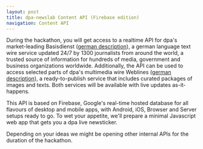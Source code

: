 ```yaml
---
layout: post
title: dpa-newslab Content API (Firebase edition)
navigation: Content API
---
```


During the hackathon, you will get access to a realtime API for dpa's market-leading Basisdienst ([german description](https://www.dpa.com/de/produkte-services/text/basisdienst/)), a german language text wire service updated 24/7 by 1300 journalists from around the world, a trusted source of information for hundreds of media, government and business organizations worldwide. Additionally, the API can be used to access selected parts of dpa's multimedia wire Weblines ([german
description](https://www.dpa.com/de/produkte-services/text/weblines/)), a ready-to-publish service that includes curated packages of images and texts.
Both services will be available with live updates as-it-happens.

This API is based on <a hef="https://firebase.google.com/">Firebase</a>, Google's real-time hosted database for all flavours of desktop and mobile apps, with Android, iOS, Browser and Server setups ready to go. To wet your appetite, we'll prepare a minimal Javascript web app that gets you a dpa live newsticker. 

Depending on your ideas we might be opening other internal APIs for the duration of the hackathon. 
